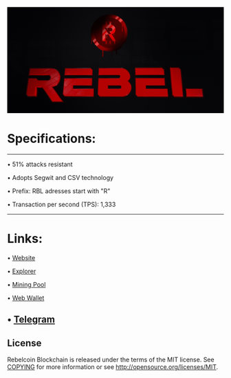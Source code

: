 <img width="1100" src="share/pixmaps/github_1024.png">



Specifications:
==================



---


• 51% attacks resistant

• Adopts Segwit and CSV technology

• Prefix: RBL adresses start with "R"  

• Transaction per second (TPS): 1,333  


---





Links:
==================

• [Website](https://rebelcoin.io/)

• [Explorer](https://explorer.rebelcoin.io/)

• [Mining Pool](https://pool.rebelcoin.io)

• [Web Wallet](https://rebelwallet.io)

• [Telegram](http://t.me/realrebelcoins)
---



License
-------

Rebelcoin Blockchain is released under the terms of the MIT license. See [COPYING](COPYING) for more
information or see http://opensource.org/licenses/MIT.
